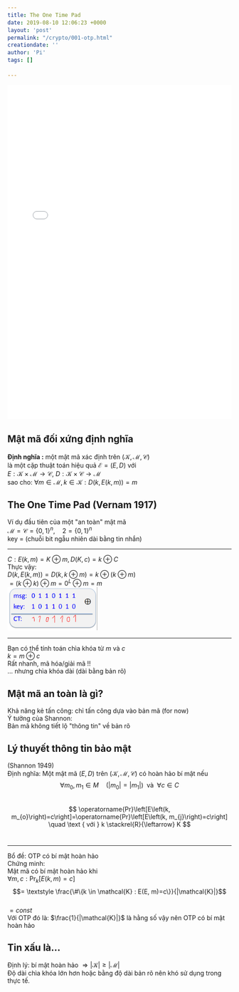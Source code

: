 ```yaml
---
title: The One Time Pad
date: 2019-08-10 12:06:23 +0000
layout: 'post'
permalink: "/crypto/001-otp.html"
creationdate: ''
author: 'Pi'
tags: []

---
```


<iframe class="interactive interactive-js" frameborder="0" height="750px" src="{{ site.baseurl }}/live/crypto/otp.html" width="100%"></iframe>

## Mật mã đối xứng định nghĩa
<b>Định nghĩa :</b> một mật mã xác định trên $(\mathcal{K}, \mathcal{M}, \mathcal{C})$<br/>
là một cặp thuật toán hiệu quả $\mathcal{E}=(E, D)$ với<br/>
$E : \mathcal{K} \times \mathcal{M} \rightarrow \mathcal{C}$, $D : \mathcal{K} \times \mathcal{C}\rightarrow \mathcal{M}$<br/>
sao cho: $\forall m \in \mathcal{M}, k \in \mathcal{K}: D(k, E(k, m))=m$


## The One Time Pad <span>(Vernam 1917)
Ví dụ đầu tiên của một "an toàn" mật mã<br/>
$\mathcal{M}=\mathcal{C}=\{0,1\}^{n}, \quad 2=\{0,1\}^{n}$<br/>
key = (chuỗi bit ngẫu nhiên dài bằng tin nhắn)

---

$C : E(k, m)=K \oplus m, D(K, c)=k \oplus C$<br/>
Thực vậy:<br />
$D(k, E(k, m))=D(k, k \oplus m)=k \oplus(k \oplus m)$<br/>
$=(k \oplus k) \oplus m=0^{L} \oplus m=m$<br />
<img src="https://raw.githubusercontent.com/x3pi/storage/master/images/crypto/001.PNG"
    style=" width: 40%">

---

Bạn có thể tính toán chìa khóa từ $m$ và $c$ <br/>
$k=m \oplus c$<br/>
Rất nhanh, mã hóa/giải mã !!<br/>
... nhưng chìa khóa dài (dài bằng bản rõ)

## Mật mã an toàn là gì?
Khả năng kẻ tấn công: chỉ tấn công dựa vào bản mã (for now)<br/>
Ý tưởng của Shannon:<br/>
Bản mã không tiết lộ "thông tin" về bản rõ

## Lý thuyết thông tin bảo mật
(Shannon 1949)<br/>
Định nghĩa: Một mật mã $(E,D)$ trên $(\mathcal{K}, \mathcal{M}, \mathcal{C})$ có hoàn hảo bí mật nếu<br/>
$$
\forall m_{0}, m_{1} \in M \quad\left(\left|m_{0}\right|=\left|m_{1}\right|\right) \; \text {  và  } \; \forall
c \in C
$$<br/>
$$
\operatorname{Pr}\left[E\left(k, m_{o}\right)=c\right]=\operatorname{Pr}\left[E\left(k,
m_{j}\right)=c\right] \quad \text { với } k \stackrel{R}{\leftarrow} K
$$<br/>

---

Bổ đề: OTP có bí mật hoàn hảo<br/>
Chứng minh:<br />
Mật mã có bí mật hoàn hảo khi<br/>
$\forall m, c : \operatorname{Pr}_{k}[E(k, m)=c]$ <br/>
$$= \textstyle \frac{\#\{k \in \mathcal{K} : E(E, m)=c\}}{|\mathcal{K}|}$$ <br/>
$= const$<br />
Với OTP đó là: $\frac{1}{|\mathcal{K}|}$ là hằng số vậy nên OTP có bí mật hoàn hảo

## Tin xấu là...
Định lý: bí mật hoàn hảo $\Rightarrow |\mathcal{K}| \geq|\mathcal{M}|$<br/>
Độ dài chìa khóa lớn hơn hoặc bằng độ dài bản rõ nên khó sử dụng trong thực tế.

